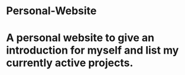 # Personal-Website
# A personal website to give an introduction for myself and list my currently active projects.
